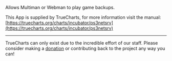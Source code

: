 Allows Multiman or Webman to play game backups.

This App is supplied by TrueCharts, for more information visit the manual: [https://truecharts.org/charts/incubator/ps3netsrv](https://truecharts.org/charts/incubator/ps3netsrv)

---

TrueCharts can only exist due to the incredible effort of our staff.
Please consider making a [donation](https://truecharts.org/about/sponsor) or contributing back to the project any way you can!
